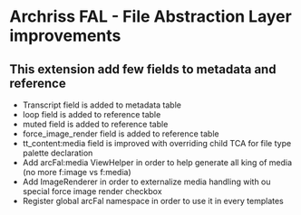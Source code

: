 # Archriss FAL - File Abstraction Layer improvements #

## This extension add few fields to metadata and reference ##

- Transcript field is added to metadata table
- loop field is added to reference table
- muted field is added to reference table
- force_image_render field is added to reference table
- tt_content:media field is improved with overriding child TCA for file type palette declaration
- Add arcFal:media ViewHelper in order to help generate all king of media (no more f:image vs f:media)
- Add ImageRenderer in order to externalize media handling with ou special force image render checkbox
- Register global arcFal namespace in order to use it in every templates

